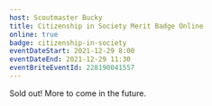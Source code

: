 ```yaml
---
host: Scoutmaster Bucky
title: Citizenship in Society Merit Badge Online
online: true
badge: citizenship-in-society
eventDateStart: 2021-12-29 8:00
eventDateEnd: 2021-12-29 11:30
eventBriteEventId: 228190041557
---
```


Sold out! More to come in the future.
